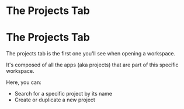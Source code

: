 # The Projects Tab ​


# The Projects Tab ​

The projects tab is the first one you'll see when opening a workspace.

It's composed of all the apps (aka projects) that are part of this specific workspace.

Here, you can:

- Search for a specific project by its name
- Create or duplicate a new project



